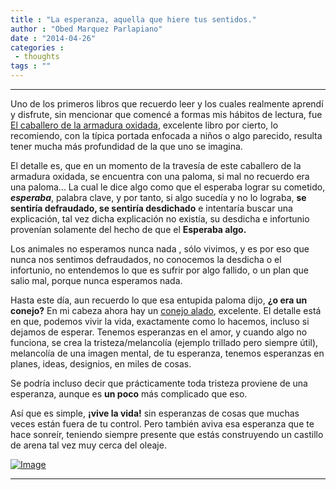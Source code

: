 ```yaml
---
title : "La esperanza, aquella que hiere tus sentidos."
author : "Obed Marquez Parlapiano"
date : "2014-04-26"
categories : 
 - thoughts
tags : ""
---
```


* * *

Uno de los primeros libros que recuerdo leer y los cuales realmente aprendí y disfrute, sin mencionar que comencé a formas mis hábitos de lectura, fue [El caballero de la armadura oxidada](http://es.wikipedia.org/wiki/El_caballero_de_la_armadura_oxidada), excelente libro por cierto, lo recomiendo, con la típica portada enfocada a niños o algo parecido, resulta tener mucha más profundidad de la que uno se imagina.

El detalle es, que en un momento de la travesía de este caballero de la armadura oxidada, se encuentra con una paloma, si mal no recuerdo era una paloma... La cual le dice algo como que el esperaba lograr su cometido, _**esperaba**_, palabra clave, y por tanto, si algo sucedía y no lo lograba, **se sentiría defraudado, se sentiría desdichado** e intentaría buscar una explicación, tal vez dicha explicación no existía, su desdicha e infortunio provenían solamente del hecho de que el **Esperaba algo.**

Los animales no esperamos nunca nada _<le dijo>_, sólo vivimos, y es por eso que nunca nos sentimos defraudados, no conocemos la desdicha o el infortunio, no entendemos lo que es sufrir por algo fallido, o un plan que salio mal, porque nunca esperamos nada.

Hasta este día, aun recuerdo lo que esa entupida paloma dijo, **¿o era un conejo?** En mi cabeza ahora hay un [conejo alado](http://rlv.zcache.ca/mona_lisa_the_easter_bunny_flyers-r38a7696c722e4d1882d2ce427bee8b33_vgvyf_8byvr_324.jpg), excelente. El detalle está en que, podemos vivir la vida, exactamente como lo hacemos, incluso si dejamos de esperar. Tenemos esperanzas en el amor, y cuando algo no funciona, se crea la tristeza/melancolía (ejemplo trillado pero siempre útil), melancolía de una imagen mental, de tu esperanza, tenemos esperanzas en planes, ideas, designios, en miles de cosas.

Se podría incluso decir que prácticamente toda tristeza proviene de una esperanza, aunque es **un poco** más complicado que eso.

Así que es simple, **¡vive la vida!** sin esperanzas de cosas que muchas veces están fuera de tu control. Pero también aviva esa esperanza que te hace sonreír, teniendo siempre presente que estás construyendo un castillo de arena tal vez muy cerca del oleaje.

[![Image](https://obedparla.com/wp-content/uploads/2014/04/caballero2.jpg?w=390)](https://obedparla.com/wp-content/uploads/2014/04/caballero2.jpg)

* * *
